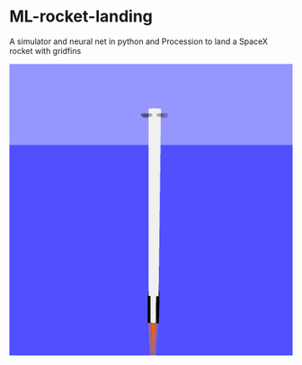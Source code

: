 # ML-rocket-landing
A simulator and neural net in python and Procession to land a SpaceX rocket with gridfins

![](https://github.com/rsewell97/ML-rocket-landing/blob/master/rocket.png)
